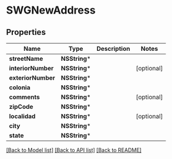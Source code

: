 # SWGNewAddress

## Properties
Name | Type | Description | Notes
------------ | ------------- | ------------- | -------------
**streetName** | **NSString*** |  | 
**interiorNumber** | **NSString*** |  | [optional] 
**exteriorNumber** | **NSString*** |  | 
**colonia** | **NSString*** |  | 
**comments** | **NSString*** |  | [optional] 
**zipCode** | **NSString*** |  | 
**localidad** | **NSString*** |  | [optional] 
**city** | **NSString*** |  | 
**state** | **NSString*** |  | 

[[Back to Model list]](../README.md#documentation-for-models) [[Back to API list]](../README.md#documentation-for-api-endpoints) [[Back to README]](../README.md)


